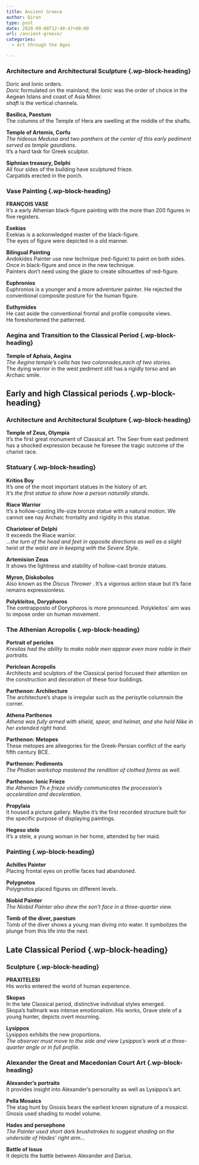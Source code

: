 ```yaml
---
title: Ancient Greece
author: Qiran
type: post
date: 2020-09-08T12:49:47+00:00
url: /ancient-greece/
categories:
  - Art through the Ages

---
```

### Architecture and Architectural Sculpture {.wp-block-heading}

Doric and Ionic orders.  
_Doric_ formulated on the mainland; the _Ionic_ was the order of choice in the Aegean Islans and coast of Asia Minor.  
_shaft_ is the vertical channels.

**Basilica, Paestum**  
The columns of the Temple of Hera are swelling at the middle of the shafts.

**Temple of Artemis, Corfu**  
_The hideous Medusa and two panthers at the center of this early pediment served as temple gaurdians._  
It&#8217;s a hard task for Greek sculptor.

**Siphnian treasury, Delphi**  
All four sides of the building have sculptured frieze.  
Carpatids erected in the porch.

### Vase Painting {.wp-block-heading}

**FRANÇOIS VASE**  
It&#8217;s a early Athenian black-figure painting with the more than 200 figures in five registers.

**Exekias**  
Exekias is a ackonwledged master of the black-figure.  
The eyes of figure were depicted in a old manner.

**Bilingual Painting**  
Andokides Painter use new technique (red-figure) to paint on both sides. Once in black-figure and once in the new technique.  
Painters don&#8217;t need using the glaze to create silhouettes of red-figure.

**Euphronios**  
Euphronios is a younger and a more adventurer painter. He rejected the conventional composite posture for the human figure.

**Euthymides**  
He cast aside the conventional frontal and profile composite views.  
He foreshortened the patterned.

### Aegina and Transition to the Classical Period {.wp-block-heading}

**Temple of Aphaia, Aegina**  
_The Aegina temple&#8217;s cella has two colonnades,each of two stories._  
The dying warrior in the west pediment still has a rigidly torso and an Archaic smile.

## Early and high Classical periods {.wp-block-heading}

### Architecture and Architectural Sculpture {.wp-block-heading}

**Temple of Zeus, Olympia**  
It&#8217;s the first great monument of Classical art. The Seer from east pediment has a shocked expression because he foresee the tragic outcome of the chariot race.

### Statuary {.wp-block-heading}

**Kritios Boy**  
It&#8217;s one of the most important statues in the history of art.  
_It&#8217;s the first statue to show how a person naturally stands._

**Riace Warrior**  
It&#8217;s a hollow-casting life-size bronze statue with a natural motion. We cannot see nay Archaic frontality and rigidity in this statue.

**Charioteer of Delphi**  
It exceeds the Riace warrior.  
_…the turn of the head and feet in opposite directions as well as a slight twist at the waist are in keeping with the Severe Style._

**Artemision Zeus**  
It shows the lightness and stability of hollow-cast bronze statues.

**Myron, Diskobolos**  
Also known as the _Discus Thrower_ . It&#8217;s a vigorous action staue but it&#8217;s face remains expressionless.

**Polykleitos, Doryphoros**  
The contrapposto of Doryphoros is more pronounced. Polykleitos&#8217; aim was to impose order on human movement.

### The Athenian Acropolis {.wp-block-heading}

**Portrait of pericles**  
_Kresilas had the ability to make noble men appear even more noble in their portraits._

**Periclean Acropolis**  
Architects and sculptors of the Classical period focused their attention on the construction and decoration of these four buildings.

**Parthenon: Architecture**  
The architecture&#8217;s shape is irregular such as the perisytle columnsin the corner.

**Athena Parthenos**  
_Athena was fully armed with shield, spear, and helmet, and she held Nike in her extended right hand._

**Parthenon: Metopes**  
These metopes are alleegories for the Greek-Persian conflict of the early fifth century BCE.

**Parthenon: Pediments**  
_The Phidian workshop mastered the rendition of clothed forms as well._

**Parthenon: Ionic Frieze**  
_the Athenian Th e frieze vividly communicates the procession’s acceleration and deceleration._

**Propylaia**  
It housed a picture gallery. Maybe it&#8217;s the first recorded structure built for the specific purpose of displaying paintings.

**Hegeso stele**  
It&#8217;s a stele, a young woman in her home, attended by her maid.

### Painting {.wp-block-heading}

**Achilles Painter**  
Placing frontal eyes on profile faces had abandoned.

**Polygnotos**  
Polygnotos placed figures on different levels.

**Niobid Painter**  
_The Niobid Painter also drew the son&#8217;t face in a three-quarter view._

**Tomb of the diver, paestum**  
Tomb of the diver shows a young man diving into water. It symbolizes the plunge from this life into the next.

## Late Classical Period {.wp-block-heading}

### Sculpture {.wp-block-heading}

**PRAXITELESI**  
His works entered the world of human experience.

**Skopas**  
In the late Classical period, distinctive individual styles emerged.  
Skopa&#8217;s hallmark was intense emotionalism. His works, Grave stele of a young hunter, depicts overt mourning.

**Lysippos**  
Lysippos exhibits the new proportions.  
_The observer must move to the side and view Lysippos&#8217;s work at a three-quarter angle or in full profile._

### Alexander the Great and Macedonian Court Art {.wp-block-heading}

**Alexander&#8217;s portraits**  
It provides insight into Alexander&#8217;s personality as well as Lysippos&#8217;s art.

**Pella Mosaics**  
The stag hunt by Gnosis bears the earliest known signature of a mosaicst.  
Gnosis used shading to model volume.

**Hades and persephone**  
_The Painter used short dark brushstrokes to suggest shading on the underside of Hades&#8217; right arm…_

**Battle of Issus**  
It depicts the battle between Alexander and Darius.